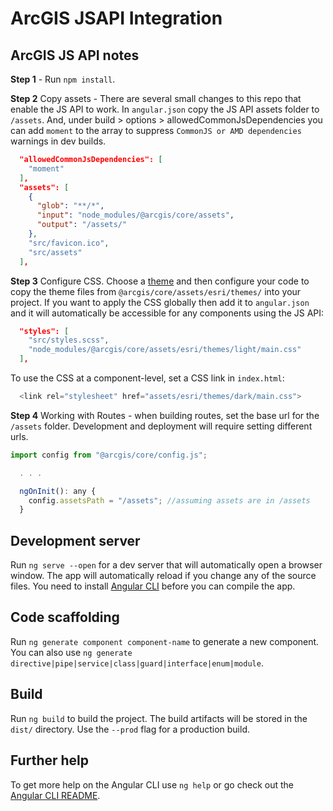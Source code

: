 # ArcGIS JSAPI Integration

## ArcGIS JS API notes

**Step 1** - Run `npm install`. 

**Step 2** Copy assets - There are several small changes to this repo that enable the JS API to work. In `angular.json` copy the JS API assets folder to `/assets`. And, under build > options > allowedCommonJsDependencies you can add `moment` to the array to suppress `CommonJS or AMD dependencies` warnings in dev builds.

```json
  "allowedCommonJsDependencies": [
    "moment"
  ],
  "assets": [
    {
      "glob": "**/*",
      "input": "node_modules/@arcgis/core/assets",
      "output": "/assets/"
    },
    "src/favicon.ico",
    "src/assets"
  ],

```

**Step 3** Configure CSS. Choose a [theme](https://developers.arcgis.com/javascript/latest/guide/styling/index.html#themes) and then configure your code to copy the theme files from `@arcgis/core/assets/esri/themes/` into your project.  If you want to apply the CSS globally then add it to `angular.json` and it will automatically be accessible for any components using the JS API:

```json
  "styles": [
    "src/styles.scss",
    "node_modules/@arcgis/core/assets/esri/themes/light/main.css"
  ],
```

To use the CSS at a component-level, set a CSS link in `index.html`:

```javascript
  <link rel="stylesheet" href="assets/esri/themes/dark/main.css">
```

**Step 4** Working with Routes - when building routes, set the base url for the `/assets` folder. Development and deployment will require setting different urls. 

```javascript
import config from "@arcgis/core/config.js";

  . . .

  ngOnInit(): any {
    config.assetsPath = "/assets"; //assuming assets are in /assets
  }
```

## Development server

Run `ng serve --open` for a dev server that will automatically open a browser window. The app will automatically reload if you change any of the source files. You need to install [Angular CLI](https://cli.angular.io/) before you can compile the app. 

## Code scaffolding

Run `ng generate component component-name` to generate a new component. You can also use `ng generate directive|pipe|service|class|guard|interface|enum|module`.

## Build

Run `ng build` to build the project. The build artifacts will be stored in the `dist/` directory. Use the `--prod` flag for a production build.

## Further help

To get more help on the Angular CLI use `ng help` or go check out the [Angular CLI README](https://github.com/angular/angular-cli/blob/master/README.md).
